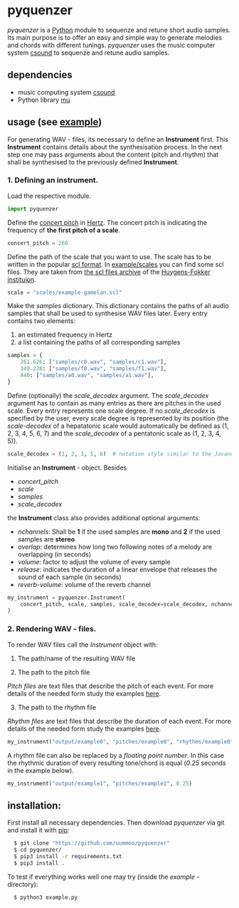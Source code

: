 # pyquenzer

*pyquenzer* is a [Python](https://www.python.org) module to sequenze and retune short audio samples. Its main purpose is to offer an easy and simple way to generate melodies and chords with different tunings. *pyquenzer* uses the music computer system [csound](https://csound.com/) to sequenze and retune audio samples.


## dependencies

- music computing system [csound](https://csound.com/)
- Python library [mu](https://github.com/uummoo/mu)


## usage (see [example](https://github.com/uummoo/pyquenzer/tree/master/example/example.py))

For generating WAV - files, its necessary to define an **Instrument** first. This **Instrument** contains details about the synthesisation process. In the next step one may pass arguments about the content (pitch and rhythm) that shall be synthesised to the previously defined **Instrument**.

### 1. Defining an instrument.

Load the respective module.

```python
import pyquenzer
```

Define the [concert pitch](https://en.wikipedia.org/wiki/Concert_pitch) in [Hertz](https://en.wikipedia.org/wiki/Hertz). The concert pitch is indicating the frequency of **the first pitch of a scale**.

```python
concert_pitch = 260
```

Define the path of the scale that you want to use. The scale has to be written in the popular [scl format](http://huygens-fokker.org/scala/scl_format.html). In [example/scales](https://github.com/uummoo/pyquenzer/tree/master/example/scales) you can find some scl files. They are taken from [the scl files archive](www.huygens-fokker.org/docs/scales.zip) of the [Huygens-Fokker instituion](http://huygens-fokker.org/).

```python
scale = "scales/example-gamelan.scl"
```

Make the *samples* dictionary. This dictionary contains the paths of all audio samples that shall be used to synthesise WAV files later. Every entry contains two elements:

1. an estimated frequency in Hertz
2. a list containing the paths of all corresponding samples

```python
samples = {
    261.626: ["samples/c0.wav", "samples/c1.wav"],
    349.228: ["samples/f0.wav", "samples/f1.wav"],
    440: ["samples/a0.wav", "samples/a1.wav"],
}
```

Define (optionally) the *scale_decodex* argument. The *scale_decodex* argument has to contain as many entries as there are pitches in the used scale. Every entry represents one scale degree. If no *scale_decodex* is specified by the user, every scale degree is represented by its position (the *scale-decodex* of a hepatatonic scale would automatically be defined as (1, 2, 3, 4, 5, 6, 7) and the *scale_decodex* of a pentatonic scale as (1, 2, 3, 4, 5)).

```python
scale_decodex = (1, 2, 3, 5, 6)  # notation style similar to the Javanese 'notasi Kepatihan' thats skips the 4
```

Initialise an **Instrument** - object. Besides

* *concert_pitch*
* *scale*
* *samples*
* *scale_decodex*

the **Instrument** class also provides additional optional arguments:

- *nchannels*: Shall be **1** if the used samples are **mono** and **2** if the used samples are **stereo**
- *overlap*: determines how long two following notes of a melody are overlapping (in seconds)
- *volume*: factor to adjust the volume of every sample
- *release*: indicates the duration of a linear envelope that releases the sound of each sample (in seconds)
- *reverb-volume*: volume of the reverb channel

```python
my_instrument = pyquenzer.Instrument(
    concert_pitch, scale, samples, scale_decodex=scale_decodex, nchannels=2, overlap=0.5, volume=1.2
)
```

### 2. Rendering WAV - files.

To render WAV files call the *Instrument* object with:

1. The path/name of the resulting WAV file

2. The path to the pitch file

*Pitch files* are text files that describe the pitch of each event. For more details of the needed form study the examples [here](https://github.com/uummoo/pyquenzer/tree/master/example/pitches).

3. The path to the rhythm file

*Rhythm files* are text files that describe the duration of each event. For more details of the needed form study the examples [here](https://github.com/uummoo/pyquenzer/tree/master/example/rhythms).

```python
my_instrument("output/example0", "pitches/example0", "rhythms/example0")
```

A rhythm file can also be replaced by a *floating point number*. In this case the rhythmic duration of every resulting tone/chord is equal (*0.25* seconds in the example below).

```python
my_instrument("output/example1", "pitches/example1", 0.25)
```


installation:
-------------

First install all necessary dependencies. Then download *pyquenzer* via git and install it with [pip](https://pypi.org/project/pip/):

```sh
  $ git clone "https://github.com/uummoo/pyquenzer"
  $ cd pyquenzer/
  $ pip3 install -r requirements.txt
  $ pip3 install .
```

To test if everything works well one may try (inside the *example* - directory):

```sh
  $ python3 example.py
```
